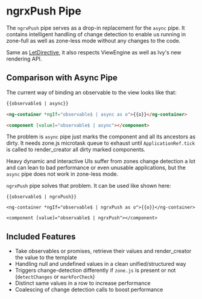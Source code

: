 # ngrxPush Pipe

The `ngrxPush` pipe serves as a drop-in replacement for the `async` pipe.
It contains intelligent handling of change detection to enable us
running in zone-full as well as zone-less mode without any changes to the code.

Same as [LetDirective](guide/component/let), it also respects ViewEngine as well as Ivy's new rendering API.

## Comparison with Async Pipe

The current way of binding an observable to the view looks like that:

```html
{{observable$ | async}}

<ng-container *ngIf="observable$ | async as o">{{o}}</ng-container>

<component [value]="observable$ | async"></component>
```

The problem is `async` pipe just marks the component and all its ancestors as dirty.
It needs zone.js microtask queue to exhaust until `ApplicationRef.tick` is called to render_creator all dirty marked components.

Heavy dynamic and interactive UIs suffer from zones change detection a lot and can
lean to bad performance or even unusable applications, but the `async` pipe does not work in zone-less mode.

`ngrxPush` pipe solves that problem. It can be used like shown here:

```htmlmixed
{{observable$ | ngrxPush}}

<ng-container *ngIf="observable$ | ngrxPush as o">{{o}}</ng-container>

<component [value]="observable$ | ngrxPush"></component>
```

## Included Features

 - Take observables or promises, retrieve their values and render_creator the value to the template
 - Handling null and undefined values in a clean unified/structured way
 - Triggers change-detection differently if `zone.js` is present or not (`detectChanges` or `markForCheck`)
 - Distinct same values in a row to increase performance
 - Coalescing of change detection calls to boost performance
